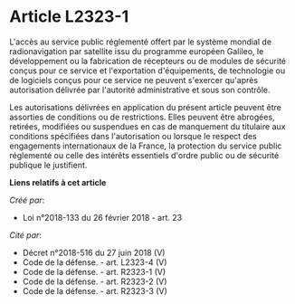 # Article L2323-1

L'accès au service public réglementé offert par le système mondial de radionavigation par satellite issu du programme
européen Galileo, le développement ou la fabrication de récepteurs ou de modules de sécurité conçus pour ce service et
l'exportation d'équipements, de technologie ou de logiciels conçus pour ce service ne peuvent s'exercer qu'après autorisation
délivrée par l'autorité administrative et sous son contrôle.

Les autorisations délivrées en application du présent article peuvent être assorties de conditions ou de restrictions. Elles
peuvent être abrogées, retirées, modifiées ou suspendues en cas de manquement du titulaire aux conditions spécifiées dans
l'autorisation ou lorsque le respect des engagements internationaux de la France, la protection du service public réglementé
ou celle des intérêts essentiels d'ordre public ou de sécurité publique le justifient.

**Liens relatifs à cet article**

_Créé par_:

  - Loi n°2018-133 du 26 février 2018 - art. 23

_Cité par_:

  - Décret n°2018-516 du 27 juin 2018 (V)
  - Code de la défense. - art. L2323-4 (V)
  - Code de la défense. - art. R2323-1 (V)
  - Code de la défense. - art. R2323-2 (V)
  - Code de la défense. - art. R2323-3 (V)
